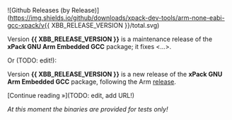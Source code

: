 ![Github Releases (by Release)](https://img.shields.io/github/downloads/xpack-dev-tools/arm-none-eabi-gcc-xpack/v{{ XBB_RELEASE_VERSION }}/total.svg)

Version **{{ XBB_RELEASE_VERSION }}** is a maintenance release of the **xPack GNU Arm Embedded GCC** package; it fixes <...>.

Or (TODO: edit!):

Version **{{ XBB_RELEASE_VERSION }}** is a new release of the **xPack GNU Arm Embedded GCC** package, following the Arm [release](https://developer.arm.com/downloads/-/arm-gnu-toolchain-downloads/).

[Continue reading »](TODO: edit, add URL!)

_At this moment the binaries are provided for tests only!_
